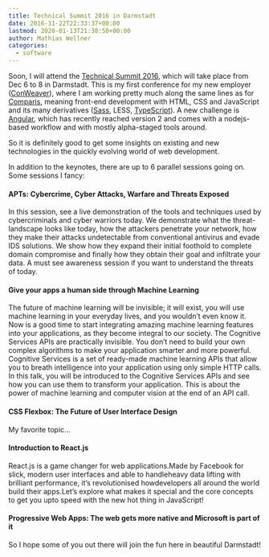 ```yaml
---
title: Technical Summit 2016 in Darmstadt
date: 2016-11-22T22:33:37+00:00
lastmod: 2020-01-13T21:38:50+00:00
author: Mathias Wellner
categories:
  - software
---
```

Soon, I will attend the <a href="https://www.microsoft.com/germany/technical-summit/default.aspx" target="_blank">Technical Summit 2016</a>, which will take place from Dec 6 to 8 in Darmstadt. This is my first conference for my new employer (<a href="https://www.conweaver.com/" target="_blank">ConWeaver</a>), where I am working pretty much along the same lines as for <a href="http://www.comparis.ch" target="_blank">Comparis</a>, meaning front-end development with HTML, CSS and JavaScript and its many derivatives (<a href="http://sass-lang.com/" target="_blank">Sass</a>, LESS, <a href="https://www.typescriptlang.org/" target="_blank">TypeScript</a>). A new challenge is <a href="https://angular.io/" target="_blank">Angular</a>, which has recently reached version 2 and comes with a nodejs-based workflow and with mostly alpha-staged tools around. 
<!--more-->

So it is definitely good to get some insights on existing and new technologies in the quickly evolving world of web development. 

In addition to the keynotes, there are up to 6 parallel sessions going on. Some sessions I fancy:

#### APTs: Cybercrime, Cyber Attacks, Warfare and Threats Exposed

In this session, see a live demonstration of the tools and techniques used by cybercriminals and cyber warriors today. We demonstrate what the threat-landscape looks like today, how the attackers penetrate your network, how they make their attacks undetectable from conventional antivirus and evade IDS solutions. We show how they expand their initial foothold to complete domain compromise and finally how they obtain their goal and infiltrate your data. A must see awareness session if you want to understand the threats of today.

#### Give your apps a human side through Machine Learning

The future of machine learning will be invisible; it will exist, you will use machine learning in your everyday lives, and you wouldn’t even know it. Now is a good time to start integrating amazing machine learning features into your applications, as they become integral to our society. The Cognitive Services APIs are practically invisible. You don’t need to build your own complex algorithms to make your application smarter and more powerful. Cognitive Services is a set of ready-made machine learning APIs that allow you to breath intelligence into your application using only simple HTTP calls. In this talk, you will be introduced to the Cognitive Services APIs and see how you can use them to transform your application. This is about the power of machine learning and computer vision at the end of an API call.

#### CSS Flexbox: The Future of User Interface Design

My favorite topic&#8230;

#### Introduction to React.js

React.js is a game changer for web applications.Made by Facebook for slick, modern user interfaces and able to handleheavy data lifting with brilliant performance, it&#8217;s revolutionised howdevelopers all around the world build their apps.Let&#8217;s explore what makes it special and the core concepts to get you upto speed with the new hot thing in JavaScript!

#### Progressive Web Apps: The web gets more native and Microsoft is part of it

So I hope some of you out there will join the fun here in beautiful Darmstadt!